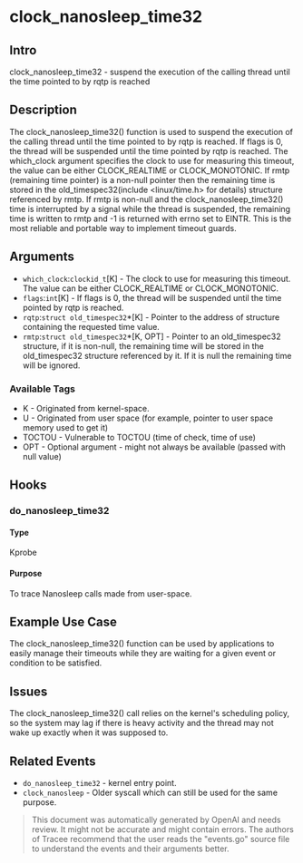 
# clock_nanosleep_time32

## Intro
clock_nanosleep_time32 - suspend the execution of the calling thread until the time pointed to by rqtp is reached

## Description
The clock_nanosleep_time32() function is used to suspend the execution of the calling thread until the time pointed to by rqtp is reached. If flags is 0, the thread will be suspended until the time pointed by rqtp is reached. The which_clock argument specifies the clock to use for measuring this timeout, the value can be either CLOCK_REALTIME or CLOCK_MONOTONIC. If rmtp (remaining time pointer) is a non-null pointer then the remaining time is stored in the old_timespec32(include <linux/time.h> for details) structure referenced by rmtp. If rmtp is non-null and the clock_nanosleep_time32() time is interrupted by a signal while the thread is suspended, the remaining time is written to rmtp and -1 is returned with errno set to EINTR. This is the most reliable and portable way to implement timeout guards.

## Arguments
* `which_clock`:`clockid_t`[K] - The clock to use for measuring this timeout. The value can be either CLOCK_REALTIME or CLOCK_MONOTONIC.
* `flags`:`int`[K] - If flags is 0, the thread will be suspended until the time pointed by rqtp is reached.
* `rqtp`:`struct old_timespec32`*[K] - Pointer to the address of structure containing the requested time value.
* `rmtp`:`struct old_timespec32`*[K, OPT] - Pointer to an old_timespec32 structure, if it is non-null, the remaining time will be stored in the old_timespec32 structure referenced by it. If it is null the remaining time will be ignored.

### Available Tags
* K - Originated from kernel-space.
* U - Originated from user space (for example, pointer to user space memory used to get it)
* TOCTOU - Vulnerable to TOCTOU (time of check, time of use)
* OPT - Optional argument - might not always be available (passed with null value)

## Hooks
### do_nanosleep_time32
#### Type
Kprobe
#### Purpose
To trace Nanosleep calls made from user-space.

## Example Use Case
The clock_nanosleep_time32() function can be used by applications to easily manage their timeouts while they are waiting for a given event or condition to be satisfied.

## Issues
The clock_nanosleep_time32() call relies on the kernel's scheduling policy, so the system may lag if there is heavy activity and the thread may not wake up exactly when it was supposed to.

## Related Events
* `do_nanosleep_time32` - kernel entry point.
* `clock_nanosleep` - Older syscall which can still be used for the same purpose.

> This document was automatically generated by OpenAI and needs review. It might
> not be accurate and might contain errors. The authors of Tracee recommend that
> the user reads the "events.go" source file to understand the events and their
> arguments better.
